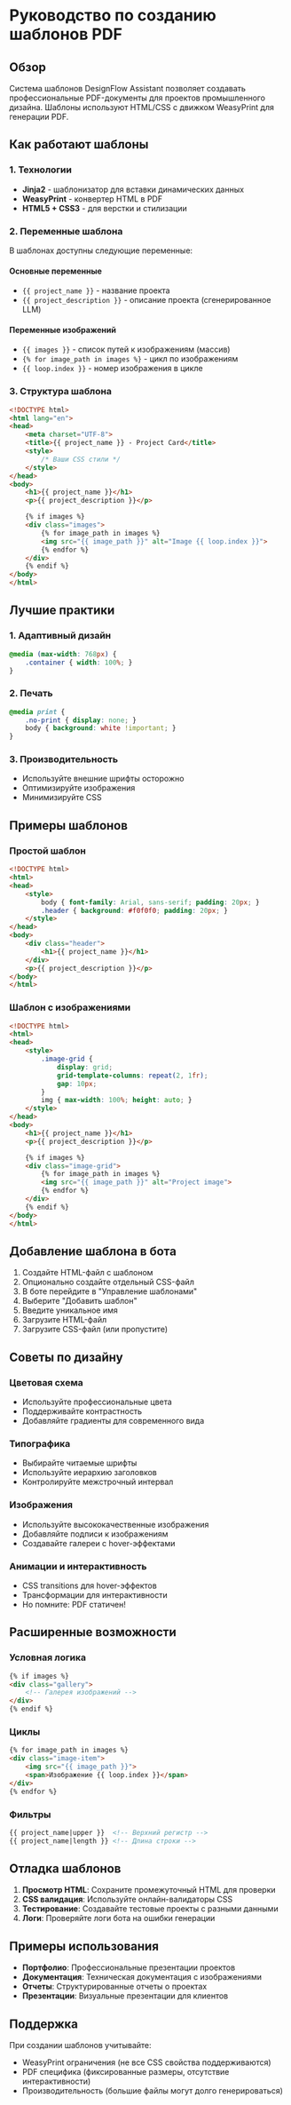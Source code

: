 # Руководство по созданию шаблонов PDF

## Обзор

Система шаблонов DesignFlow Assistant позволяет создавать профессиональные PDF-документы для проектов промышленного дизайна. Шаблоны используют HTML/CSS с движком WeasyPrint для генерации PDF.

## Как работают шаблоны

### 1. Технологии
- **Jinja2** - шаблонизатор для вставки динамических данных
- **WeasyPrint** - конвертер HTML в PDF
- **HTML5 + CSS3** - для верстки и стилизации

### 2. Переменные шаблона

В шаблонах доступны следующие переменные:

#### Основные переменные
- `{{ project_name }}` - название проекта
- `{{ project_description }}` - описание проекта (сгенерированное LLM)

#### Переменные изображений
- `{{ images }}` - список путей к изображениям (массив)
- `{% for image_path in images %}` - цикл по изображениям
- `{{ loop.index }}` - номер изображения в цикле

### 3. Структура шаблона

```html
<!DOCTYPE html>
<html lang="en">
<head>
    <meta charset="UTF-8">
    <title>{{ project_name }} - Project Card</title>
    <style>
        /* Ваши CSS стили */
    </style>
</head>
<body>
    <h1>{{ project_name }}</h1>
    <p>{{ project_description }}</p>

    {% if images %}
    <div class="images">
        {% for image_path in images %}
        <img src="{{ image_path }}" alt="Image {{ loop.index }}">
        {% endfor %}
    </div>
    {% endif %}
</body>
</html>
```

## Лучшие практики

### 1. Адаптивный дизайн
```css
@media (max-width: 768px) {
    .container { width: 100%; }
}
```

### 2. Печать
```css
@media print {
    .no-print { display: none; }
    body { background: white !important; }
}
```

### 3. Производительность
- Используйте внешние шрифты осторожно
- Оптимизируйте изображения
- Минимизируйте CSS

## Примеры шаблонов

### Простой шаблон
```html
<!DOCTYPE html>
<html>
<head>
    <style>
        body { font-family: Arial, sans-serif; padding: 20px; }
        .header { background: #f0f0f0; padding: 20px; }
    </style>
</head>
<body>
    <div class="header">
        <h1>{{ project_name }}</h1>
    </div>
    <p>{{ project_description }}</p>
</body>
</html>
```

### Шаблон с изображениями
```html
<!DOCTYPE html>
<html>
<head>
    <style>
        .image-grid {
            display: grid;
            grid-template-columns: repeat(2, 1fr);
            gap: 10px;
        }
        img { max-width: 100%; height: auto; }
    </style>
</head>
<body>
    <h1>{{ project_name }}</h1>
    <p>{{ project_description }}</p>

    {% if images %}
    <div class="image-grid">
        {% for image_path in images %}
        <img src="{{ image_path }}" alt="Project image">
        {% endfor %}
    </div>
    {% endif %}
</body>
</html>
```

## Добавление шаблона в бота

1. Создайте HTML-файл с шаблоном
2. Опционально создайте отдельный CSS-файл
3. В боте перейдите в "Управление шаблонами"
4. Выберите "Добавить шаблон"
5. Введите уникальное имя
6. Загрузите HTML-файл
7. Загрузите CSS-файл (или пропустите)

## Советы по дизайну

### Цветовая схема
- Используйте профессиональные цвета
- Поддерживайте контрастность
- Добавляйте градиенты для современного вида

### Типографика
- Выбирайте читаемые шрифты
- Используйте иерархию заголовков
- Контролируйте межстрочный интервал

### Изображения
- Используйте высококачественные изображения
- Добавляйте подписи к изображениям
- Создавайте галереи с hover-эффектами

### Анимации и интерактивность
- CSS transitions для hover-эффектов
- Трансформации для интерактивности
- Но помните: PDF статичен!

## Расширенные возможности

### Условная логика
```html
{% if images %}
<div class="gallery">
    <!-- Галерея изображений -->
</div>
{% endif %}
```

### Циклы
```html
{% for image_path in images %}
<div class="image-item">
    <img src="{{ image_path }}">
    <span>Изображение {{ loop.index }}</span>
</div>
{% endfor %}
```

### Фильтры
```html
{{ project_name|upper }}  <!-- Верхний регистр -->
{{ project_name|length }} <!-- Длина строки -->
```

## Отладка шаблонов

1. **Просмотр HTML**: Сохраните промежуточный HTML для проверки
2. **CSS валидация**: Используйте онлайн-валидаторы CSS
3. **Тестирование**: Создавайте тестовые проекты с разными данными
4. **Логи**: Проверяйте логи бота на ошибки генерации

## Примеры использования

- **Портфолио**: Профессиональные презентации проектов
- **Документация**: Техническая документация с изображениями
- **Отчеты**: Структурированные отчеты о проектах
- **Презентации**: Визуальные презентации для клиентов

## Поддержка

При создании шаблонов учитывайте:
- WeasyPrint ограничения (не все CSS свойства поддерживаются)
- PDF специфика (фиксированные размеры, отсутствие интерактивности)
- Производительность (большие файлы могут долго генерироваться)